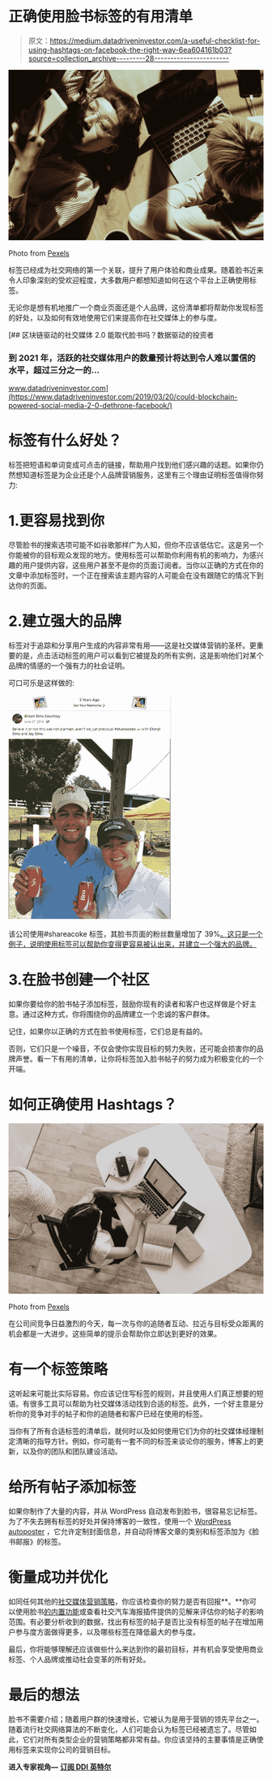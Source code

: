 # 正确使用脸书标签的有用清单

> 原文：<https://medium.datadriveninvestor.com/a-useful-checklist-for-using-hashtags-on-facebook-the-right-way-6ea604161b03?source=collection_archive---------28----------------------->

![](img/72d0e23afc1e89faf405467558e39ddd.png)

Photo from [Pexels](https://www.pexels.com/photo/crop-anonymous-freelancer-using-laptop-near-girlfriend-chatting-on-smartphone-4126809/)

标签已经成为社交网络的第一个关联，提升了用户体验和商业成果。随着脸书近来令人印象深刻的受欢迎程度，大多数用户都想知道如何在这个平台上正确使用标签。

无论你是想有机地推广一个商业页面还是个人品牌，这份清单都将帮助你发现标签的好处，以及如何有效地使用它们来提高你在社交媒体上的参与度。

[](https://www.datadriveninvestor.com/2019/03/20/could-blockchain-powered-social-media-2-0-dethrone-facebook/) [## 区块链驱动的社交媒体 2.0 能取代脸书吗？数据驱动的投资者

### 到 2021 年，活跃的社交媒体用户的数量预计将达到令人难以置信的水平，超过三分之一的…

www.datadriveninvestor.com](https://www.datadriveninvestor.com/2019/03/20/could-blockchain-powered-social-media-2-0-dethrone-facebook/) 

# 标签有什么好处？

标签把短语和单词变成可点击的链接，帮助用户找到他们感兴趣的话题。如果你仍然想知道标签是为企业还是个人品牌营销服务，这里有三个理由证明标签值得你努力:

# 1.更容易找到你

尽管脸书的搜索选项可能不如谷歌那样广为人知，但你不应该低估它。这是另一个你能被你的目标观众发现的地方。使用标签可以帮助你利用有机的影响力，为感兴趣的用户提供内容，这些用户甚至不是你的页面订阅者。当你以正确的方式在你的文章中添加标签时，一个正在搜索该主题内容的人可能会在没有跟随它的情况下到达你的页面。

# 2.建立强大的品牌

标签对于追踪和分享用户生成的内容非常有用——这是社交媒体营销的圣杯。更重要的是，点击活动标签的用户可以看到它被提及的所有实例，这是影响他们对某个品牌的情感的一个强有力的社会证明。

可口可乐是这样做的:

![](img/77b921f427107f9f8af6d1d953b8c926.png)

该公司使用#shareacoke 标签，其脸书页面的粉丝数量增加了 39%[。这只是一个例子，说明使用标签可以帮助你变得更容易被认出来，并建立一个强大的品牌。](https://www.digitalvidya.com/blog/case-study-on-coca-colas-share-a-coke-campaign/)

# 3.在脸书创建一个社区

如果你要给你的脸书帖子添加标签，鼓励你现有的读者和客户也这样做是个好主意。通过这种方式，你将围绕你的品牌建立一个忠诚的客户群体。

记住，如果你以正确的方式在脸书使用标签，它们总是有益的。

否则，它们只是一个噪音，不仅会使你实现目标的努力失败，还可能会损害你的品牌声誉。看一下有用的清单，让你将标签加入脸书帖子的努力成为积极变化的一个开端。

# 如何正确使用 Hashtags？

![](img/d9569fadd65792ab558a8012cd1d8e94.png)

Photo from [Pexels](https://www.pexels.com/photo/young-lady-typing-on-keyboard-of-laptop-in-living-room-4050315/)

在公司间竞争日益激烈的今天，每一次与你的追随者互动、拉近与目标受众距离的机会都是一大进步。这些简单的提示会帮助你立即达到更好的效果。

# 有一个标签策略

这听起来可能比实际容易。你应该记住写标签的规则，并且使用人们真正想要的短语。有很多工具可以帮助为社交媒体活动找到合适的标签。此外，一个好主意是分析你的竞争对手的帖子和你的追随者和客户已经在使用的标签。

当你有了所有合适标签的清单后，就何时以及如何使用它们为你的社交媒体经理制定清晰的指导方针。例如，你可能有一套不同的标签来谈论你的服务，博客上的更新，以及你的团队和团队建设活动。

# 给所有帖子添加标签

如果你制作了大量的内容，并从 WordPress 自动发布到脸书，很容易忘记标签。为了不失去拥有标签的好处并保持博客的一致性，使用一个 [WordPress autoposter](https://www.fs-poster.com/) ，它允许定制封面信息，并自动将博客文章的类别和标签添加为《脸书邮报》的标签。

# 衡量成功并优化

如同任何其他的[社交媒体营销策略](https://www.mycustomer.com/community/blogs/yaryna-myrka/secrets-to-developing-killer-social-media-strategy)，你应该检查你的努力是否有回报**。**你可以使用脸书[的内置功能](https://www.facebook.com/business/insights/tools/audience-insights)或查看社交汽车海报插件提供的见解来评估你的帖子的影响范围。有必要分析收到的数据，找出有标签的帖子是否比没有标签的帖子在增加用户参与度方面做得更多，以及哪些标签在降低最大的参与度。

最后，你将能够理解还应该做些什么来达到你的最初目标，并有机会享受使用商业标签、个人品牌或推动社会变革的所有好处。

# 最后的想法

脸书不需要介绍；随着用户群的快速增长，它被认为是用于营销的领先平台之一。随着流行社交网络算法的不断变化，人们可能会认为标签已经被遗忘了。尽管如此，它们对所有类型企业的营销策略都非常有益。你应该坚持的主要事情是正确使用标签来实现你公司的营销目标。

**进入专家视角—** [**订阅 DDI 英特尔**](https://datadriveninvestor.com/ddi-intel)